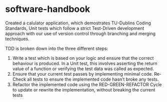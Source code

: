 # software-handbook
Created a calulator application, which demostrates TU-Dublins Coding Standards, 
Unit tests which follow a strict Test-Driven development approach with our use of version control through 
branching and merging techniques.

TDD is broken down into the three different steps:
1.	Write a test which is based on your logic and ensure that the correct behaviour is produced. In a Unit test, this involves asserting the return value of a function or verifying the test data was called as expected. 
2.	Ensure that your current test passes by implementing minimal code. Re-Check all tests to ensure the implemented code hasn’t broke any tests. 
3.	Refactor the implemented code using the RED-GREEN-REFACTOR Cycle to update or rewrite the implementation, without breaking the current tests
